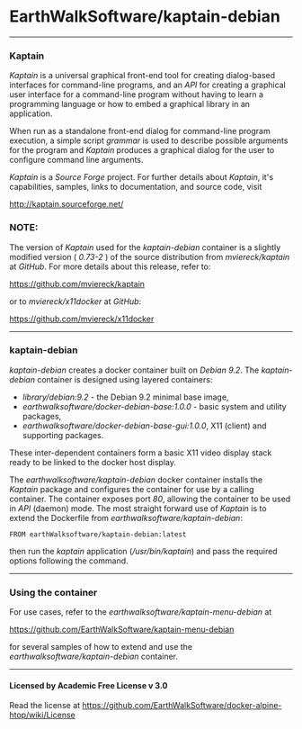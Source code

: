 # EarthWalkSoftware/kaptain-debian
_____________________

### Kaptain

*Kaptain* is a universal graphical front-end tool for creating dialog-based interfaces for command-line programs, and an *API* for creating a graphical user interface for a command-line program without having to learn a programming language or how to embed a graphical library in an application.

When run as a standalone front-end dialog for command-line program execution, a simple script *grammar* is used to describe possible arguments for the program and *Kaptain* produces a graphical dialog for the user to configure command line arguments.

*Kaptain* is a *Source Forge* project.  For further details about *Kaptain*, it's capabilities, samples, links to documentation, and source code, visit

  http://kaptain.sourceforge.net/  

### NOTE:
The version of *Kaptain* used for the *kaptain-debian* container is a slightly modified version ( *0.73-2* ) of the source distribution from *mviereck/kaptain* at *GitHub*. For more details about this release, refer to:  

  https://github.com/mviereck/kaptain

or to *mviereck/x11docker* at *GitHub*:

  https://github.com/mviereck/x11docker

_____________________

### kaptain-debian

*kaptain-debian* creates a docker container built on *Debian 9.2*.  The *kaptain-debian* container is designed using layered containers:

- *library/debian:9.2* - the Debian 9.2 minimal base image,
- *earthwalksoftware/docker-debian-base:1.0.0* - basic system and utility packages,
- *earthwalksoftware/docker-debian-base-gui:1.0.0*, X11 (client) and supporting packages.

These inter-dependent containers form a basic X11 video display stack ready to be linked to the docker host display.

The *earthwalksoftware/kaptain-debian* docker container installs the *Kaptain* package and configures the container for use by a calling container.  The container exposes port *80*, allowing the container to be used in *API* (daemon) mode. The most straight forward use of *Kaptain* is to extend the Dockerfile from *earthwalksoftware/kaptain-debian*:

    FROM earthWalksoftware/kaptain-debian:latest  

then run the *kaptain* application (*/usr/bin/kaptain*) and pass the required options following the command.

_____________________

### Using the container

For use cases, refer to the *earthwalksoftware/kaptain-menu-debian* at

  https://github.com/EarthWalkSoftware/kaptain-menu-debian

for several samples of how to extend and use the *earthwalksoftware/kaptain-debian* container.

_____________________

#### Licensed by Academic Free License v 3.0
Read the license at https://github.com/EarthWalkSoftware/docker-alpine-htop/wiki/License

